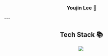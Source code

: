 <div align="center">
 <h3>Youjin Lee 👋</h3>
</div>
 ---
<div align="center">
 <h2>Tech Stack 📚</h2>
 <img src="https://img.shields.io/badge/Python-3766AB?style=flat-square&logo=Python&logoColor=white"/></a>&nbsp 
</div>
